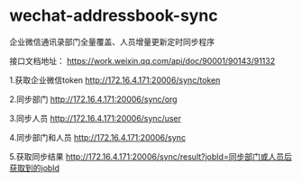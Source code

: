 
# wechat-addressbook-sync
企业微信通讯录部门全量覆盖、人员增量更新定时同步程序

接口文档地址：
    https://work.weixin.qq.com/api/doc/90001/90143/91132

1.获取企业微信token
	http://172.16.4.171:20006/sync/token

2.同步部门
	http://172.16.4.171:20006/sync/org

3.同步人员
	http://172.16.4.171:20006/sync/user

4.同步部门和人员
	http://172.16.4.171:20006/sync

5.获取同步结果
	http://172.16.4.171:20006/sync/result?jobId=同步部门或人员后获取到的jobId